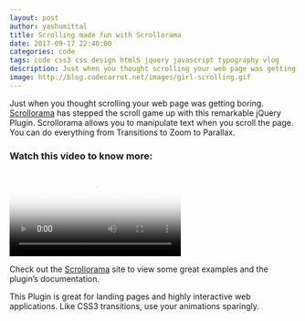 ```yaml
---
layout: post
author: yashumittal
title: Scrolling made fun with Scrollorama
date: 2017-09-17 22:40:00
categories: code
tags: code css3 css design html5 jquery javascript typography vlog
description: Just when you thought scrolling your web page was getting boring. Scrollorama has stepped the scroll game up with this remarkable jQuery Plugin.
image: http://blog.codecarrot.net/images/girl-scrolling.gif
---
```


Just when you thought scrolling your web page was getting boring. [Scrollorama](http://johnpolacek.github.com/scrollorama/) has stepped the scroll game up with this remarkable jQuery Plugin. Scrollorama allows you to manipulate text when you scroll the page. You can do everything from Transitions to Zoom to Parallax.

### Watch this video to know more:

<video poster="http://blog.codecarrot.net/images/scrolling-made-fun-with-scrollorama-video-thumbnail.png" controls>
  <source src="https://r4---sn-cvh7knez.c.drive.google.com/videoplayback?id=c5601cacc93a63c2&itag=18&source=webdrive&requiressl=yes&mm=30&mn=sn-cvh7knez&ms=nxu&mv=m&pl=24&sc=yes&ttl=transient&ei=ewPFWYS1DYLXugLokY2QCQ&driveid=0Bwp42QWBIxjPMmtLVjY0cDFSYU0&app=texmex&mime=video/mp4&lmt=1506083496067123&mt=1506083593&ip=103.253.148.227&ipbits=0&expire=1506098107&cp=QVNFWEFfV1FOSFhOOk5yeVJncXk0RjA0&sparams=ip,ipbits,expire,id,itag,source,requiressl,mm,mn,ms,mv,pl,sc,ttl,ei,driveid,app,mime,lmt,cp&signature=AD2A68BEA105E848CB9907B4FC75https://r4---sn-cvh7knez.c.drive.google.com/videoplayback?id=c5601cacc93a63c2&itag=22&source=webdrive&requiressl=yes&mm=30&mn=sn-cvh7knez&ms=nxu&mv=m&pl=24&ttl=transient&ei=KgXFWZG2HNHPuAKT2IKACw&driveid=0Bwp42QWBIxjPMmtLVjY0cDFSYU0&app=texmex&mime=video/mp4&lmt=1506083767518324&mt=1506084016&ip=103.253.148.227&ipbits=0&expire=1506098538&cp=QVNFWEFfV1VRSVhOOm90XzE5ZTFKM01T&sparams=ip,ipbits,expire,id,itag,source,requiressl,mm,mn,ms,mv,pl,ttl,ei,driveid,app,mime,lmt,cp&signature=49C34A68C43F128B4AFB3BAB8FBA38C0B4375378.8B3F63DC044B4058388EC1EB51B82FDF989275B9&key=ck2&cpn=gK7s2AmXW9eBzVjX&c=WEB&cver=1.20170921" type="video/mp4">
</video>


Check out the [Scrollorama](http://johnpolacek.github.com/scrollorama/) site to view some great examples and the plugin’s documentation.

This Plugin is great for landing pages and highly interactive web applications. Like CSS3 transitions, use your animations sparingly.
